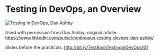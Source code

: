 # Testing in DevOps, an Overview


![Testing in DevOps, Dan Ashby](images/testingindevops.jpeg "Continuous Testing in DevOps")

Used with permission from Dan Ashby; original article: https://www.linkedin.com/pulse/continuous-testing-devops-dan-ashby/

Slides before the practicals: http://bit.ly/TestBashTestinginDevOps101
